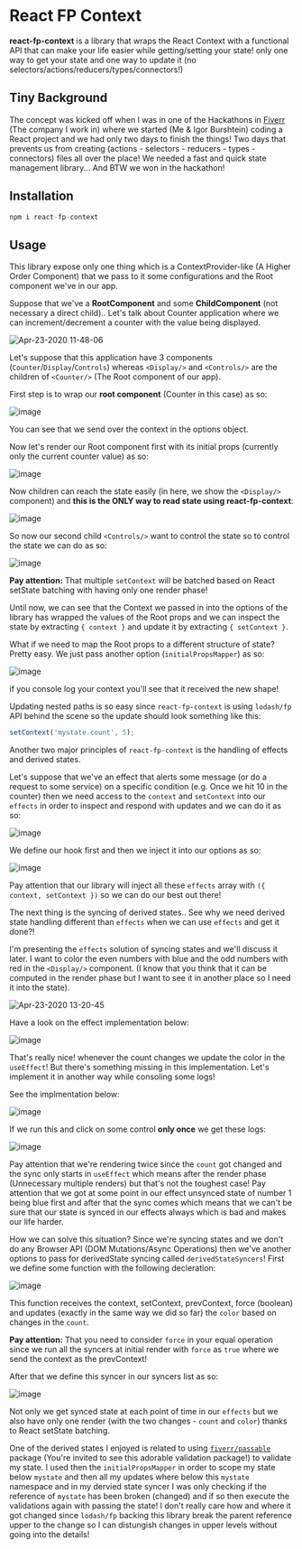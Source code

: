 # React FP Context

**react-fp-context** is a library that wraps the React Context with a functional API that can make your life easier while getting/setting your state! only one way to get your state and one way to update it (no selectors/actions/reducers/types/connectors!)

## Tiny Background

The concept was kicked off when I was in one of the Hackathons in [Fiverr](https://github.com/fiverr) (The company I work in) where we started (Me & Igor Burshtein) coding a React project and we had only two days to finish the things! Two days that prevents us from creating (actions - selectors - reducers - types - connectors) files all over the place! We needed a fast and quick state management library... And BTW we won in the hackathon!

## Installation

```js
npm i react-fp-context
```

## Usage

This library expose only one thing which is a ContextProvider-like (A Higher Order Component) that we pass to it some configurations and the Root component we've in our app.

Suppose that we've a **RootComponent** and some **ChildComponent** (not necessary a direct child).. Let's talk about Counter application where we can increment/decrement a counter with the value being displayed.

![Apr-23-2020 11-48-06](https://user-images.githubusercontent.com/7091543/80079053-708b1200-8558-11ea-92d8-7756ac7d855e.gif)

Let's suppose that this application have 3 components (`Counter`/`Display`/`Controls`) whereas `<Display/>` and `<Controls/>` are the children of `<Counter/>` (The Root component of our app).

First step is to wrap our **root component** (Counter in this case) as so:

![image](https://user-images.githubusercontent.com/7091543/80080101-c9a77580-8559-11ea-8372-2d03156c5c5d.png)

You can see that we send over the context in the options object.

Now let's render our Root component first with its initial props (currently only the current counter value) as so:

![image](https://user-images.githubusercontent.com/7091543/80080315-21de7780-855a-11ea-93dd-af03d24decce.png)

Now children can reach the state easily (in here, we show the `<Display/>` component) and **this is the ONLY way to read state using react-fp-context**:

![image](https://user-images.githubusercontent.com/7091543/80080459-55b99d00-855a-11ea-9776-f7fbf23f6206.png)

So now our second child `<Controls/>` want to control the state so to control the state we can do as so:

![image](https://user-images.githubusercontent.com/7091543/80080862-dbd5e380-855a-11ea-9735-2402fba0d506.png)

**Pay attention:** That multiple `setContext` will be batched based on React setState batching with having only one render phase!

Until now, we can see that the Context we passed in into the options of the library has wrapped the values of the Root props and we can inspect the state by extracting `{ context }` and update it by extracting `{ setContext }`.

What if we need to map the Root props to a different structure of state? Pretty easy. We just pass another option (`initialPropsMapper`) as so:

![image](https://user-images.githubusercontent.com/7091543/80081841-27d55800-855c-11ea-9cf0-8818b761b64a.png)

if you console log your context you'll see that it received the new shape!

Updating nested paths is so easy since `react-fp-context` is using `lodash/fp` API behind the scene so the update should look something like this:

```js
setContext('mystate.count', 5);
```

Another two major principles of `react-fp-context` is the handling of effects and derived states.

Let's suppose that we've an effect that alerts some message (or do a request to some service) on a specific condition (e.g. Once we hit 10 in the counter) then we need access to the `context` and `setContext` into our `effects` in order to inspect and respond with updates and we can do it as so:

![image](https://user-images.githubusercontent.com/7091543/80083626-7daaff80-855e-11ea-8a65-18134701a0b6.png)

We define our hook first and then we inject it into our options as so:

![image](https://user-images.githubusercontent.com/7091543/80083970-e6927780-855e-11ea-8e6b-96fcabee89dd.png)

Pay attention that our library will inject all these `effects` array with `({ context, setContext })` so we can do our best out there!

The next thing is the syncing of derived states.. See why we need derived state handling different than `effects` when we can use `effects` and get it done?!

I'm presenting the `effects` solution of syncing states and we'll discuss it later. I want to color the even numbers with blue and the odd numbers with red in the `<Display/>` component. (I know that you think that it can be computed in the render phase but I want to see it in another place so I need it into the state).

![Apr-23-2020 13-20-45](https://user-images.githubusercontent.com/7091543/80088505-4855e000-8565-11ea-8a07-54d71ad6f255.gif)

Have a look on the effect implementation below:

![image](https://user-images.githubusercontent.com/7091543/80084792-04141100-8560-11ea-9176-dd4bcd59d052.png)

That's really nice! whenever the count changes we update the color in the `useEffect`! But there's something missing in this implementation. Let's implement it in another way while consoling some logs!

See the implmentation below:

![image](https://user-images.githubusercontent.com/7091543/80085049-64a34e00-8560-11ea-92cd-de6157b6518b.png)

If we run this and click on some control **only once** we get these logs:

![image](https://user-images.githubusercontent.com/7091543/80085215-96b4b000-8560-11ea-9aaf-d846616db610.png)

Pay attention that we're rendering twice since the `count` got changed and the sync only starts in `useEffect` which means after the render phase (Unnecessary multiple renders) but that's not the toughest case! Pay attention that we got at some point in our effect unsynced state of number 1 being blue first and after that the sync comes which means that we can't be sure that our state is synced in our effects always which is bad and makes our life harder.

How we can solve this situation? Since we're syncing states and we don't do any Browser API (DOM Mutations/Async Operations) then we've another options to pass for derivedState syncing called `derivedStateSyncers`! First we define some function with the following decleration:

![image](https://user-images.githubusercontent.com/7091543/80085765-5e61a180-8561-11ea-96f8-554599fc9116.png)

This function receives the context, setContext, prevContext, force (boolean) and updates (exactly in the same way we did so far) the `color` based on changes in the `count`.

**Pay attention:** That you need to consider `force` in your equal operation since we run all the syncers at initial render with `force` as `true` where we send the context as the prevContext!

After that we define this syncer in our syncers list as so:

![image](https://user-images.githubusercontent.com/7091543/80086301-2c047400-8562-11ea-9ea5-074196ae358b.png)

Not only we get synced state at each point of time in our `effects` but we also have only one render (with the two changes - `count` and `color`) thanks to React setState batching.

One of the derived states I enjoyed is related to using [`fiverr/passable`](https://github.com/fiverr/passable) package (You're invited to see this adorable validation package!) to validate my state. I used then the `initialPropsMapper` in order to scope my state below `mystate` and then all my updates where below this `mystate` namespace and in my dervied state syncer I was only checking if the reference of `mystate` has been broken (changed) and if so then execute the validations again with passing the state! I don't really care how and where it got changed since `lodash/fp` backing this library break the parent reference upper to the change so I can distungish changes in upper levels without going into the details!
